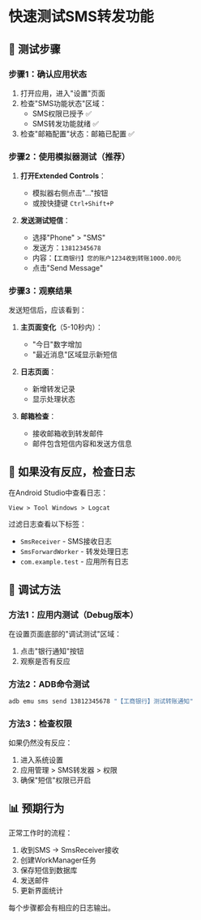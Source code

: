 # 快速测试SMS转发功能

## 🚀 测试步骤

### 步骤1：确认应用状态
1. 打开应用，进入"设置"页面
2. 检查"SMS功能状态"区域：
   - SMS权限已授予 ✅
   - SMS转发功能就绪 ✅
3. 检查"邮箱配置"状态：邮箱已配置 ✅

### 步骤2：使用模拟器测试（推荐）
1. **打开Extended Controls**：
   - 模拟器右侧点击"..."按钮
   - 或按快捷键 `Ctrl+Shift+P`

2. **发送测试短信**：
   - 选择"Phone" > "SMS"
   - 发送方：`13812345678`
   - 内容：`【工商银行】您的账户1234收到转账1000.00元`
   - 点击"Send Message"

### 步骤3：观察结果
发送短信后，应该看到：

1. **主页面变化**（5-10秒内）：
   - "今日"数字增加
   - "最近消息"区域显示新短信

2. **日志页面**：
   - 新增转发记录
   - 显示处理状态

3. **邮箱检查**：
   - 接收邮箱收到转发邮件
   - 邮件包含短信内容和发送方信息

## 🐛 如果没有反应，检查日志

在Android Studio中查看日志：
```
View > Tool Windows > Logcat
```

过滤日志查看以下标签：
- `SmsReceiver` - SMS接收日志
- `SmsForwardWorker` - 转发处理日志
- `com.example.test` - 应用所有日志

## 🔧 调试方法

### 方法1：应用内测试（Debug版本）
在设置页面底部的"调试测试"区域：
1. 点击"银行通知"按钮
2. 观察是否有反应

### 方法2：ADB命令测试
```bash
adb emu sms send 13812345678 "【工商银行】测试转账通知"
```

### 方法3：检查权限
如果仍然没有反应：
1. 进入系统设置
2. 应用管理 > SMS转发器 > 权限
3. 确保"短信"权限已开启

## 📊 预期行为

正常工作时的流程：
1. 收到SMS → SmsReceiver接收
2. 创建WorkManager任务
3. 保存短信到数据库
4. 发送邮件
5. 更新界面统计

每个步骤都会有相应的日志输出。 